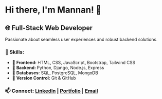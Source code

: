 # Hi there, I'm Mannan! 👋

## 🌐 Full-Stack Web Developer

Passionate about seamless user experiences and robust backend solutions.

### 🚀 Skills:
- 🌟 **Frontend:** HTML, CSS, JavaScript, Bootstrap, Tailwind CSS
- 🌟 **Backend:** Python, Django, Node.js, Express
- 🌟 **Databases:** SQL, PostgreSQL, MongoDB
- 🌟 **Version Control:** Git & GitHub

### 📫 Connect: [LinkedIn](https://www.linkedin.com/in/abdul-mannan-webdev/) | [Portfolio](link) | [Email](mailto:abdul.mannan6153@gmail.com)




